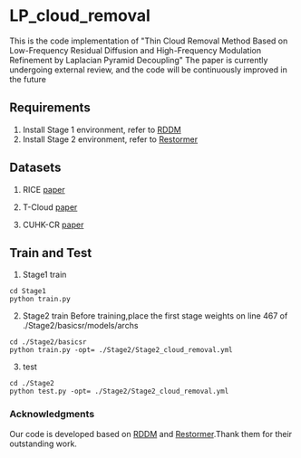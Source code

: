 # LP_cloud_removal
This is the code implementation of "Thin Cloud Removal Method Based on Low-Frequency Residual Diffusion and High-Frequency Modulation Refinement by Laplacian Pyramid Decoupling"
The paper is currently undergoing external review, and the code will be continuously improved in the future

## Requirements
1. Install Stage 1 environment, refer to [RDDM](https://github.com/nachifur/RDDM)
2. Install Stage 2 environment, refer to [Restormer](https://github.com/swz30/Restormer)

## Datasets
1. RICE [paper](https://arxiv.org/abs/1901.00600)  

2. T-Cloud [paper](https://openaccess.thecvf.com/content/ACCV2022/papers/Ding_Uncertainty-Based_Thin_Cloud_Removal_Network_via_Conditional_Variational_Autoencoders_ACCV_2022_paper.pdf)

3. CUHK-CR [paper](https://ieeexplore.ieee.org/abstract/document/10552304/)

## Train and Test
1. Stage1 train
```train
cd Stage1
python train.py
```

2. Stage2 train
Before training,place the first stage weights on line 467 of ./Stage2/basicsr/models/archs
```train
cd ./Stage2/basicsr
python train.py -opt= ./Stage2/Stage2_cloud_removal.yml
```

3. test
```test
cd ./Stage2
python test.py -opt= ./Stage2/Stage2_cloud_removal.yml
```

### Acknowledgments
Our code is developed based on [RDDM](https://github.com/nachifur/RDDM) and [Restormer](https://github.com/swz30/Restormer).Thank them for their outstanding work.

